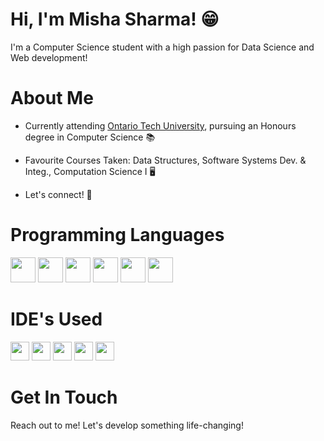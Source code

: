 # Hi, I'm Misha Sharma! 😁
I'm a Computer Science student with a high passion for Data Science and Web development!

# About Me

- Currently attending [Ontario Tech University](https://ontariotechu.ca/), pursuing an Honours degree in Computer Science 📚

- Favourite Courses Taken: Data Structures, Software Systems Dev. & Integ., Computation Science I 🖥️

- Let's connect! 🔗
  
# Programming Languages

[<img src="https://upload.wikimedia.org/wikipedia/en/3/30/Java_programming_language_logo.svg" height="40">](https://www.java.com/)
[<img src="https://upload.wikimedia.org/wikipedia/commons/c/c3/Python-logo-notext.svg" height="40">](https://www.python.org/)
[<img src="https://upload.wikimedia.org/wikipedia/commons/1/18/ISO_C%2B%2B_Logo.svg" height="40">](https://www.cplusplus.com/)
[<img src="https://upload.wikimedia.org/wikipedia/commons/9/99/Unofficial_JavaScript_logo_2.svg" height="40">](https://developer.mozilla.org/en-US/docs/Web/JavaScript)
[<img src="https://upload.wikimedia.org/wikipedia/commons/6/61/HTML5_logo_and_wordmark.svg" height="40">](https://developer.mozilla.org/en-US/docs/Web/HTML)
[<img src="https://upload.wikimedia.org/wikipedia/commons/d/d5/CSS3_logo_and_wordmark.svg" height="40">](https://developer.mozilla.org/en-US/docs/Web/CSS)

# IDE's Used 

[<img src="https://resources.jetbrains.com/storage/products/intellij-idea/img/meta/intellij-idea_logo_300x300.png" height="30">](https://www.jetbrains.com/idea/)
[<img src="https://upload.wikimedia.org/wikipedia/commons/d/d0/Eclipse-Luna-Logo.svg" height="30">](https://www.eclipse.org/)
[<img src="https://upload.wikimedia.org/wikipedia/commons/9/9a/Visual_Studio_Code_1.35_icon.svg" height="30">](https://code.visualstudio.com/)
[<img src="https://resources.jetbrains.com/storage/products/pycharm/img/meta/pycharm_logo_300x300.png" height="30">](https://www.jetbrains.com/pycharm/)
[<img src="https://upload.wikimedia.org/wikipedia/commons/3/38/Jupyter_logo.svg" height="30">](https://jupyter.org/)

# Get In Touch 

Reach out to me! Let's develop something life-changing!







